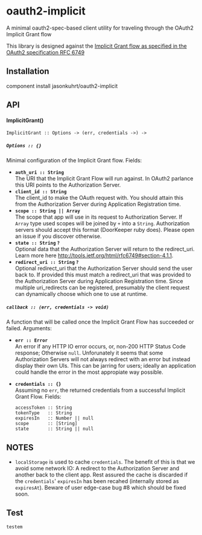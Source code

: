 # oauth2-implicit

A minimal oauth2-spec-based client utility for traveling through the OAuth2 Implicit Grant flow

This library is designed against the [Implicit Grant flow as specified in the OAuth2 specification RFC 6749](http://tools.ietf.org/html/rfc6749#section-4.2)



## Installation

  component install jasonkuhrt/oauth2-implicit



## API

#### ImplicitGrant()

    ImplicitGrant :: Options -> (err, credentials ->) ->

##### `Options :: {}`
Minimal configuration of the Implicit Grant flow. Fields:
  - **`auth_uri :: String`**  
  The URI that the Implicit Grant Flow will run against. In OAuth2 parlance this URI points to the Authorization Server.
  - **`client_id :: String`**  
  The client_id to make the OAuth request with. You should attain this from the Authorization Server during Application Registration time.
  - **`scope :: String || Array`**  
  The scope that app will use in its request to Authorization Server. If `Array` type used scopes will be joined by `+` into a `String`. Authorization servers should accept this format (DoorKeeper ruby does). Please open an issue if you discover otherwise.
  - **`state :: String` `?`**  
  Optional data that the Authorization Server will return to the redirect_uri. Learn more here http://tools.ietf.org/html/rfc6749#section-4.1.1.
  - **`redirect_uri :: String`  `?`**  
  Optional redirect_uri that the Authorization Server should send the user back to. If provided this must match a redirect_uri that was provided to the Authorization Server during Application Registration time. Since multiple uri_redirects can be registered, presumably the client request can dynamically choose which one to use at runtime.

##### `callback :: (err, credentials -> void)`
A function that will be called once the Implicit Grant Flow has succeeded or failed. Arguments:

  - **`err :: Error`**  
  An error if any HTTP IO error occurs, or, non-200 HTTP Status Code response; Otherwise `null`. Unforunately it seems that some Authorization Servers will not always redirect with an error but instead display their own UIs. This can be jarring for users; ideally an application could handle the error in the most appropiate way possible.

  - **`credentials :: {}`**  
Assuming no `err`, the returned credentials from a successful Implicit Grant Flow. Fields:

        accessToken :: String
        tokenType   :: String
        expiresIn   :: Number || null
        scope       :: [String]
        state       :: String || null




## NOTES

- `localStorage` is used to cache `credentials`. The benefit of this is that we avoid some network IO: A redirect to the Authorization Server and another back to the client app. Rest assured the cache is discarded if the `credentials`' `expiresIn` has been recahed (internally stored as `expiresAt`). Beware of user edge-case bug #8 which should be fixed soon.


## Test

    testem
